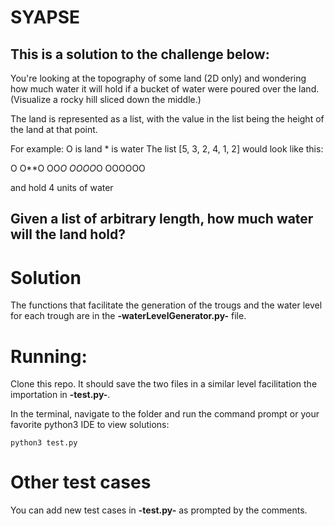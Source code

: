 # SYAPSE
This is a solution to the challenge below:
------------------------------------------------------------------------------------------------

You're looking at the topography of some land (2D only) and wondering how much water it will hold if a bucket of water were poured over the land.
(Visualize a rocky hill sliced down the middle.)

The land is represented as a list, with the value in the list being the height of the land at that point.

For example:
	O is land
	* is water
The list [5, 3, 2, 4, 1, 2] would look like this:

O
O**O
OO*O
OOOO*O
OOOOOO

and hold 4 units of water

Given a list of arbitrary length, how much water will the land hold?
------------------------------------------------------------------------------------------------
# Solution
The functions that facilitate the generation of the trougs and the water level for each trough are in the **-waterLevelGenerator.py-** file.
# Running:
Clone this repo. It should save the two files in a similar level facilitation the importation in **-test.py-**.

In the terminal, navigate to the folder and run the command prompt or your favorite python3 IDE to view solutions:
 
 ```python3 test.py```
  
# Other test cases
You can add new test cases in **-test.py-** as prompted by the comments.
